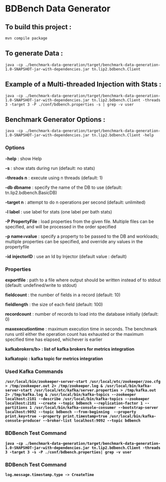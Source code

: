 # BDBench Data Generator

## To build this project :

`mvn compile package`

## To generate Data :

`java -cp ./benchmark-data-generation/target/benchmark-data-generation-1.0-SNAPSHOT-jar-with-dependencies.jar tn.lip2.bdbench.Client `

## Example of a Multi-threaded Injection with Stats :

`java -cp ./benchmark-data-generation/target/benchmark-data-generation-1.0-SNAPSHOT-jar-with-dependencies.jar tn.lip2.bdbench.Client -threads 3 -target 3 -P ./conf/bdbench.properties -s | grep -v user`

## Benchmark Generator Options :

`java -cp ./benchmark-data-generation/target/benchmark-data-generation-1.0-SNAPSHOT-jar-with-dependencies.jar tn.lip2.bdbench.Client -help`

### Options 

<b>-help</b>            : show Help

<b>-s</b>               : show stats during run (default: no stats)

<b>-threads n</b>       : execute using n threads (default: 1)

<b>-db dbname</b>       : specify the name of the DB to use (default: tn.lip2.bdbench.BasicDB)

<b>-target n</b>        : attempt to do n operations per second (default: unlimited)

<b>-l label</b>         : use label for stats (one label per bath stats)

<b>-P PropertyFile</b>  : load properties from the given file. Multiple files can be specified, and will be processed in the order specified

<b>-p name=value</b>    :  specify a property to be passed to the DB and workloads; multiple properties can be specified, and override any values in the propertyfile

<b>-id injectorID</b>   :  use an Id by Injector (default value : default)


### Properties

<b>exportfile</b>       : path to a file where output should be written instead of to stdout (default: undefined/write to stdout)

<b>fieldcount</b>       : the number of fields in a record (default: 10)

<b>fieldlength</b>      : the size of each field (default: 100)

<b>recordcount</b>      : number of records to load into the database initially (default: 0)

<b>maxexecutiontime</b> : maximum execution time in seconds. The benchmark runs until either the operation count has exhausted or the maximum specified time has elapsed, whichever is earlier

<b>kafkabrokers/b>      : list of kafka brokers for metrics integration

<b>kafkatopic</b>       : kafka topic for metrics integration


### Used Kafka Commands

`
/usr/local/bin/zookeeper-server-start /usr/local/etc/zookeeper/zoo.cfg > /tmp/zookeeper.out 2> /tmp/zookeeper.log &
/usr/local/bin/kafka-server-start /usr/local/etc/kafka/server.properties > /tmp/kafka.out 2> /tmp/kafka.log &
/usr/local/bin/kafka-topics --zookeeper localhost:2181 --describe
/usr/local/bin/kafka-topics --zookeeper localhost:2181 --create --topic bdbench --replication-factor 1 --partitions 1
/usr/local/bin/kafka-console-consumer --bootstrap-server localhost:9092 --topic bdbench --from-beginning  --property print.key=true --property print.timestamp=true
/usr/local/bin/kafka-console-producer --broker-list localhost:9092 --topic bdbench
`

### BDBench Test Command

`java -cp ./benchmark-data-generation/target/benchmark-data-generation-1.0-SNAPSHOT-jar-with-dependencies.jar tn.lip2.bdbench.Client -threads 3 -target 3 -s -P ./conf/bdbench.properties| grep -v user`

### BDBench Test Command

`log.message.timestamp.type -> CreateTime`